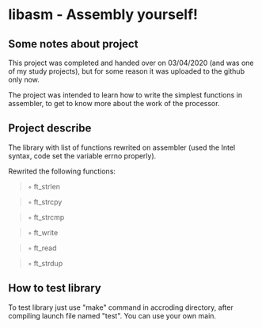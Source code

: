 # libasm - Assembly yourself!

## Some notes about project

This project was completed and handed over on 03/04/2020 (and was one of my study projects), but for some reason it was uploaded to the github only now.

The project was intended to learn how to write the simplest functions in assembler, to get to know more about the work of the processor.

## Project describe

The library with list of functions rewrited on assembler (used the Intel syntax, code set the variable errno properly).

Rewrited the following functions:

> ◦ ft_strlen

> ◦ ft_strcpy

> ◦ ft_strcmp

> ◦ ft_write

> ◦ ft_read

> ◦ ft_strdup


## How to test library

To test library just use "make" command in accroding directory, after compiling launch file named "test". You can use your own main.
